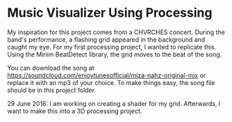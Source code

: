 # Music Visualizer Using Processing

My inspiration for this project comes from a CHVRCHES concert. During the band's performance, a flashing grid appeared in the background and caught my eye. For my first processing project, I wanted to replicate this. Using the Minim BeatDetect library, the grid moves to the beat of the song.

You can download the song at https://soundcloud.com/enjoytunesofficial/miza-nahz-original-mix or replace it with an mp3 of your choice. To make things easy, the song file should be in this project folder. 

29 June 2016: I am working on creating a shader for my grid. Afterwards, I want to make this into a 3D processing project. 
